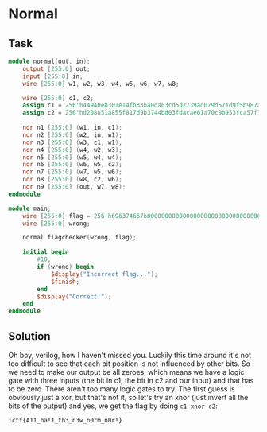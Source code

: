# Normal

## Task

```v
module normal(out, in);
    output [255:0] out;
    input [255:0] in;
    wire [255:0] w1, w2, w3, w4, w5, w6, w7, w8; 

    wire [255:0] c1, c2;
    assign c1 = 256'h44940e8301e14fb33ba0da63cd5d2739ad079d571d9f5b987a1c3db2b60c92a3;
    assign c2 = 256'hd208851a855f817d9b3744bd03fdacae61a70c9b953fca57f78e9d2379814c21;
    
    nor n1 [255:0] (w1, in, c1);
    nor n2 [255:0] (w2, in, w1);
    nor n3 [255:0] (w3, c1, w1);
    nor n4 [255:0] (w4, w2, w3);
    nor n5 [255:0] (w5, w4, w4);
    nor n6 [255:0] (w6, w5, c2);
    nor n7 [255:0] (w7, w5, w6);
    nor n8 [255:0] (w8, c2, w6);
    nor n9 [255:0] (out, w7, w8);
endmodule

module main;
    wire [255:0] flag = 256'h696374667b00000000000000000000000000000000000000000000000000007d;
    wire [255:0] wrong;

    normal flagchecker(wrong, flag);

    initial begin
        #10;
        if (wrong) begin
            $display("Incorrect flag...");
            $finish;
        end
        $display("Correct!");
    end
endmodule
```

## Solution

Oh boy, verilog, how I haven't missed you.
Luckily this time around it's not too difficult
to see that each bit position is not influenced
by other bits. So we need to make our output be all
zeroes, which means we have a logic gate with three inputs
(the bit in c1, the bit in c2 and our input) and that has
to be zero. There aren't too many logic gates to try. The
first guess is obviously just a xor, but that's not it, so let's
try an xnor (just invert all the bits of the output) and yes,
we get the flag by doing `c1 xnor c2`:

`ictf{A11_ha!1_th3_n3w_n0rm_n0r!}`
